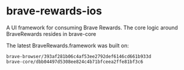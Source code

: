 # brave-rewards-ios

A UI framework for consuming Brave Rewards. The core logic around BraveRewards resides in brave-core

The latest BraveRewards.framework was built on:

```
brave-browser/393af281b06c4af53ee2792def6146cd661b933d
brave-core/dbb04497d5308ee824c4b71bfceea2ffe81bf3c6
```
